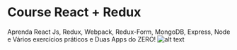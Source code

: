 # Course React + Redux
Aprenda React Js, Redux, Webpack, Redux-Form, MongoDB, Express, Node e Vários exercícios práticos e Duas Apps do ZERO!
![alt text](https://www.theconsolelogs.com/react/react-native.png)


